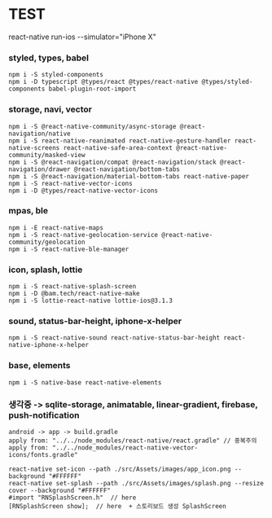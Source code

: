# TEST
react-native run-ios --simulator="iPhone X"

### styled, types, babel
```
npm i -S styled-components
npm i -D typescript @types/react @types/react-native @types/styled-components babel-plugin-root-import
```
### storage, navi, vector
```
npm i -S @react-native-community/async-storage @react-navigation/native
npm i -S react-native-reanimated react-native-gesture-handler react-native-screens react-native-safe-area-context @react-native-community/masked-view
npm i -S @react-navigation/compat @react-navigation/stack @react-navigation/drawer @react-navigation/bottom-tabs
npm i -S @react-navigation/material-bottom-tabs react-native-paper
npm i -S react-native-vector-icons
npm i -D @types/react-native-vector-icons
```
### mpas, ble
```
npm i -E react-native-maps
npm i -S react-native-geolocation-service @react-native-community/geolocation
npm i -S react-native-ble-manager
```
###  icon, splash, lottie
```
npm i -S react-native-splash-screen
npm i -D @bam.tech/react-native-make
npm i -S lottie-react-native lottie-ios@3.1.3
```
###  sound, status-bar-height, iphone-x-helper
```
npm i -S react-native-sound react-native-status-bar-height react-native-iphone-x-helper
```

###  base, elements
```
npm i -S native-base react-native-elements
```

### 생각중 -> sqlite-storage, animatable, linear-gradient, firebase, push-notification
```
android -> app -> build.gradle
apply from: "../../node_modules/react-native/react.gradle" // 중복주의
apply from: "../../node_modules/react-native-vector-icons/fonts.gradle"

react-native set-icon --path ./src/Assets/images/app_icon.png --background "#FFFFFF"
react-native set-splash --path ./src/Assets/images/splash.png --resize cover --background "#FFFFFF"
#import "RNSplashScreen.h"  // here
[RNSplashScreen show];  // here  + 스토리보드 생성 SplashScreen
```